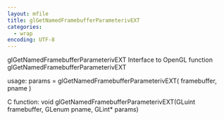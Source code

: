 ```yaml
---
layout: mfile
title: glGetNamedFramebufferParameterivEXT
categories:
  - wrap
encoding: UTF-8
---
```


glGetNamedFramebufferParameterivEXT  Interface to OpenGL function glGetNamedFramebufferParameterivEXT

usage:  params = glGetNamedFramebufferParameterivEXT( framebuffer, pname )

C function:  void glGetNamedFramebufferParameterivEXT(GLuint framebuffer, GLenum pname, GLint\* params)